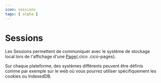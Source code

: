 ```yaml
---
icon: sessions
tags: [ alpha ]
---
```

# Sessions

Les Sessions permettent de communiquer avec le système de stockage local lors de l'affichage d'une [Page](/fr/concepts/interfaces/pages/){.cico .cico-pages}.

Sur chaque plateforme, des systèmes différents peuvent être définis comme par exemple sur le web où vous pourrez utiliser spécifiquement les cookies ou IndexedDB.
